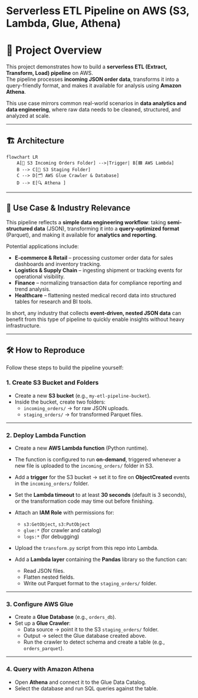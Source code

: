 # Serverless ETL Pipeline on AWS (S3, Lambda, Glue, Athena)

# 📖 Project Overview
This project demonstrates how to build a **serverless ETL (Extract, Transform, Load) pipeline** on AWS.  
The pipeline processes **incoming JSON order data**, transforms it into a query-friendly format, and makes it available for analysis using **Amazon Athena**.  

This use case mirrors common real-world scenarios in **data analytics and data engineering**, where raw data needs to be cleaned, structured, and analyzed at scale.  

---

## 🏗️ Architecture

```mermaid
flowchart LR
    A[📂 S3 Incoming Orders Folder] -->|Trigger| B[🟦 AWS Lambda]
    B --> C[📂 S3 Staging Folder]
    C --> D[🗂️ AWS Glue Crawler & Database]
    D --> E[🔍 Athena ]
```
---

## 📌 Use Case & Industry Relevance

This pipeline reflects a **simple data engineering workflow**: taking **semi-structured data** (JSON), transforming it into a **query-optimized format** (Parquet), and making it available for **analytics and reporting**.  

Potential applications include:  
- **E-commerce & Retail** – processing customer order data for sales dashboards and inventory tracking.  
- **Logistics & Supply Chain** – ingesting shipment or tracking events for operational visibility.  
- **Finance** – normalizing transaction data for compliance reporting and trend analysis.  
- **Healthcare** – flattening nested medical record data into structured tables for research and BI tools.  

In short, any industry that collects **event-driven, nested JSON data** can benefit from this type of pipeline to quickly enable insights without heavy infrastructure.  

---

## 🛠️ How to Reproduce

Follow these steps to build the pipeline yourself:  

### 1. Create S3 Bucket and Folders
- Create a new **S3 bucket** (e.g., `my-etl-pipeline-bucket`).  
- Inside the bucket, create two folders:  
  - `incoming_orders/` → for raw JSON uploads.  
  - `staging_orders/` → for transformed Parquet files.  

---

### 2. Deploy Lambda Function
- Create a new **AWS Lambda function** (Python runtime).  
- The function is configured to run **on-demand**, triggered whenever a new file is uploaded to the `incoming_orders/` folder in S3.  
- Add a **trigger** for the S3 bucket → set it to fire on **ObjectCreated** events in the `incoming_orders/` folder.  
- Set the **Lambda timeout** to at least **30 seconds** (default is 3 seconds), or the transformation code may time out before finishing.  

- Attach an **IAM Role** with permissions for:  
  - `s3:GetObject`, `s3:PutObject`  
  - `glue:*` (for crawler and catalog)  
  - `logs:*` (for debugging)  

- Upload the `transform.py` script from this repo into Lambda.  
- Add a **Lambda layer** containing the **Pandas** library so the function can:  
  - Read JSON files.  
  - Flatten nested fields.  
  - Write out Parquet format to the `staging_orders/` folder.  
---

### 3. Configure AWS Glue
- Create a **Glue Database** (e.g., `orders_db`).  
- Set up a **Glue Crawler**:  
  - Data source → point it to the S3 `staging_orders/` folder.  
  - Output → select the Glue database created above.  
  - Run the crawler to detect schema and create a table (e.g., `orders_parquet`).  

---

### 4. Query with Amazon Athena
- Open **Athena** and connect it to the Glue Data Catalog.  
- Select the database and run SQL queries against the table.  


